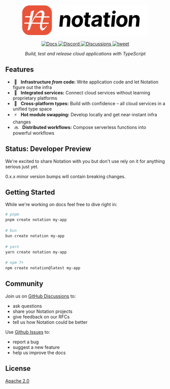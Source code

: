 <br />

<p align="center">
  <a href="https://www.notation.dev">
    <picture>
      <source media="(prefers-color-scheme: dark)" srcset=".github/assets/notation-logo-dark.svg">
      <source media="(prefers-color-scheme: light)" srcset=".github/assets/notation-logo.svg">
      <img alt="Notation Logo" src=".github/assets/notation-logo.svg">
    </picture>
  </a>
</p>

<p align="center">
  <a href="https://www.notation.dev/docs/">
    <img alt="Docs" src="https://img.shields.io/badge/docs-get%20started-brightgreen"/>
  </a>
  <a href="https://discord.gg/mGzDWShPzm">
    <img alt="Discord" src="https://img.shields.io/discord/1154880135678406676">
  </a>
  <a href="https://github.com/notationhq/notation/discussions">
    <img alt="Discussions" src="https://img.shields.io/github/discussions/notationhq/notation"/>
  </a>
  <a href="https://twitter.com/intent/tweet?url=https://www.notation.dev">
    <img alt="tweet" src="https://img.shields.io/twitter/url/http/shields.io.svg?style=social"/>
  </a>
</p>

<p align="center"><em>Build, test and release cloud applications with TypeScript</em></p>

## Features

- &nbsp;🧩&nbsp;&nbsp; **Infrastructure _from_ code:** Write application code and let Notation figure out the infra
- &nbsp;🔗&nbsp;&nbsp; **Integrated services:** Connect cloud services without learning proprietary platforms
- &nbsp;🤝&nbsp;&nbsp; **Cross-platform types:** Build with confidence – all cloud services in a unified type space
- &nbsp;⚡️&nbsp;&nbsp; **Hot module swapping:** Develop locally and get near-instant infra changes
- &nbsp;🔜&nbsp;&nbsp; **Distributed workflows:** Compose serverless functions into powerful workflows

## Status: Developer Preview

We're excited to share Notation with you but don't use rely on it for anything serious just yet.

0.x.x minor version bumps will contain breaking changes.

## Getting Started

While we're working on docs feel free to dive right in:

```sh
# pnpm
pnpm create notation my-app

# bun
bun create notation my-app

# yarn
yarn create notation my-app

# npm 7+
npm create notation@latest my-app
```

## Community

Join us on [GitHub Discussions](https://github.com/notationhq/notation/discussions) to:

- ask questions
- share your Notation projects
- give feedback on our RFCs
- tell us how Notation could be better

Use [Github Issues](https://github.com/notationhq/notation/issues/new) to:

- report a bug
- suggest a new feature
- help us improve the docs

## License

[Apache 2.0](https://choosealicense.com/licenses/apache-2.0/)
